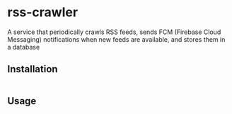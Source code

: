 # rss-crawler

A service that periodically crawls RSS feeds, sends FCM (Firebase Cloud Messaging) notifications when new feeds are available, and stores them in a database

## Installation
```bash
```

## Usage
